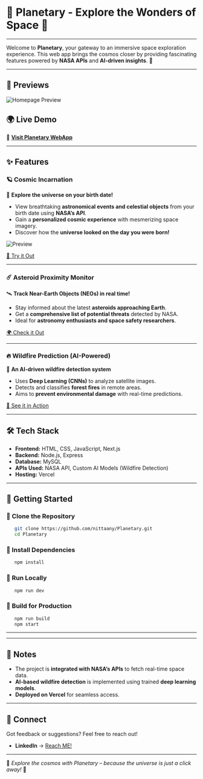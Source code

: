 # 🌌 Planetary - Explore the Wonders of Space 🚀
---
Welcome to **Planetary**, your gateway to an immersive space exploration experience. This web app brings the cosmos closer by providing fascinating features powered by **NASA APIs** and **AI-driven insights**. 🌠

---

## 📸 Previews

![Homepage Preview](https://drive.google.com/uc?export=view&id=1RsXrb5JPczkLs5eug5twRnZ7uOc4O5_T)

## 🌍 Live Demo

🔗 **[Visit Planetary WebApp](https://planetary-webapp.vercel.app/)**

---

## ✨ Features

### 🪐 Cosmic Incarnation

🔭 **Explore the universe on your birth date!**

- View breathtaking **astronomical events and celestial objects** from your birth date using **NASA’s API**.
- Gain a **personalized cosmic experience** with mesmerizing space imagery.
- Discover how the **universe looked on the day you were born!**

![ Preview](https://drive.google.com/uc?export=view&id=1bS_b8j7B22Y9iAWUBp_BbjpPZql_l0RE)

[🚀 Try it Out](https://planetary-webapp.vercel.app)

---

### ☄️ Asteroid Proximity Monitor

🛰️ **Track Near-Earth Objects (NEOs) in real time!**

- Stay informed about the latest **asteroids approaching Earth**.
- Get a **comprehensive list of potential threats** detected by NASA.
- Ideal for **astronomy enthusiasts and space safety researchers**.

[🌍 Check it Out](https://planetary-webapp.vercel.app)

---

### 🔥 Wildfire Prediction (AI-Powered)

🌲 **An AI-driven wildfire detection system**

- Uses **Deep Learning (CNNs)** to analyze satellite images.
- Detects and classifies **forest fires** in remote areas.
- Aims to **prevent environmental damage** with real-time predictions.

[🌋 See it in Action](https://planetary-webapp.vercel.app)

---

## 🛠️ Tech Stack

- **Frontend:** HTML, CSS, JavaScript, Next.js
- **Backend:** Node.js, Express
- **Database:** MySQL
- **APIs Used:** NASA API, Custom AI Models (Wildfire Detection)
- **Hosting:** Vercel

---

## 🚀 Getting Started

### **🔹 Clone the Repository**

```bash
   git clone https://github.com/nittaany/Planetary.git
   cd Planetary
```

### **🔹 Install Dependencies**

```bash
   npm install
```

### **🔹 Run Locally**

```bash
   npm run dev
```

### **🔹 Build for Production**

```bash
   npm run build
   npm start
```

---

---

## 📌 Notes

- The project is **integrated with NASA’s APIs** to fetch real-time space data.
- **AI-based wildfire detection** is implemented using trained **deep learning models**.
- **Deployed on Vercel** for seamless access.

---

## 💌 Connect

Got feedback or suggestions? Feel free to reach out!

- **LinkedIn** → [Reach ME!](https://linkedin.com/in/satyam-c)

---

🌠 _Explore the cosmos with Planetary – because the universe is just a click away!_ 🚀
